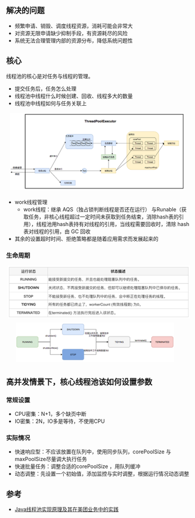 

## 解决的问题

- 频繁申请、销毁、调度线程资源，消耗可能会非常大
- 对资源无限申请缺少抑制手段，有资源耗尽的风险
- 系统无法合理管理内部的资源分布，降低系统问题性

## 核心

线程池的核心是对任务与线程的管理。

- 提交任务后，任务怎么处理
- 线程池中线程什么时候创建、回收、线程多大的数量
- 线程池中线程如何与任务关联上

![线程池运行流程](线程池运行流程.png)

- work线程管理
  - work线程：继承 AQS（独占锁判断线程是否还在运行） 与Runable（获取任务，非核心线程超过一定时间未获取到任务结束，消除hash表的引用），线程池用hash表持有对线程的引用，当线程需要回收时，清除 hash表对线程的引用，由 GC 回收
- 其余的设置超时时间、拒绝策略都是随着应用需求而发展起来的

### 生命周期
![线程池状态](线程池状态.png)
![线程池生命周期](线程池生命周期.png)

## 高并发情景下，核心线程池该如何设置参数

### 常规设置

- CPU密集：N+1，多个缺页中断
- IO密集：2N，IO多是等待，不使用CPU

### 实际情况

- 快速响应型：不应该放置在队列中，使用同步队列，corePoolSize 与 maxPoolSize尽量调大执行任务
- 快速批量任务：调整合适的corePoolSize ，用队列缓冲
- 动态调整：先设置一个初始值，添加监控与实时调整，根据运行情况动态调整

## 参考

- [Java线程池实现原理及其在美团业务中的实践](https://tech.meituan.com/2020/04/02/java-pooling-pratice-in-meituan.html)
